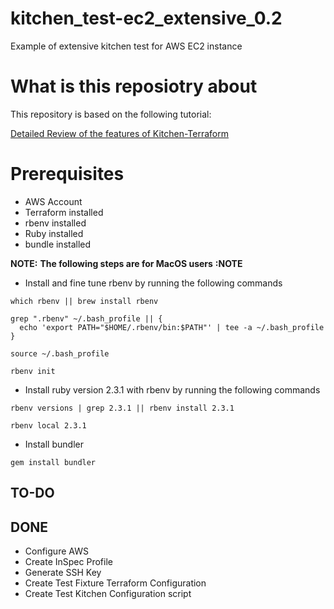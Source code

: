 # kitchen_test-ec2_extensive_0.2
Example of extensive kitchen test for AWS EC2 instance


# What is this reposiotry about
This repository is based on the following tutorial: 

[Detailed Review of the features of Kitchen-Terraform](https://newcontext-oss.github.io/kitchen-terraform/tutorials/extensive_kitchen_terraform.html)

# Prerequisites
- AWS Account
- Terraform installed
- rbenv installed
- Ruby installed
- bundle installed

**NOTE:** **The following steps are for MacOS users** **:NOTE**

 * Install and fine tune rbenv by running the following commands
   
```
which rbenv || brew install rbenv

grep ".rbenv" ~/.bash_profile || {
  echo 'export PATH="$HOME/.rbenv/bin:$PATH"' | tee -a ~/.bash_profile
}

source ~/.bash_profile

rbenv init
```
 * Install ruby version 2.3.1 with rbenv by running the following commands

```
rbenv versions | grep 2.3.1 || rbenv install 2.3.1

rbenv local 2.3.1

```

 * Install bundler
 
 ```
 gem install bundler
 ```

## TO-DO

## DONE

- Configure AWS
- Create InSpec Profile
- Generate SSH Key
- Create Test Fixture Terraform Configuration
- Create Test Kitchen Configuration script
